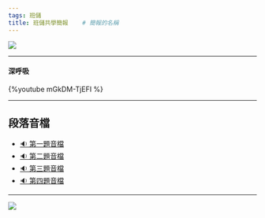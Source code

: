 ```yaml
---
tags: 班儲
title: 班儲共學簡報    # 簡報的名稱
---
```


![](https://i.imgur.com/ayENEvj.jpg)

---

#### 深呼吸
{%youtube mGkDM-TjEFI %}

---

## 段落音檔
- [:sound: 第一題音檔](https://lamrim.xyz/player/gPlayer.html?&tch=gl1&af1=14a&st1=313&et1=940)
- [:sound: 第二題音檔](https://lamrim.xyz/player/gPlayer.html?&tch=gl1&af1=14a&st1=944&et1=1535)
- [:sound: 第三題音檔](https://lamrim.xyz/player/gPlayer.html?&tch=gl1&af1=14b&st1=268&et1=865)
- [:sound: 第四題音檔](https://lamrim.xyz/player/gPlayer.html?&tch=gl1&af1=14b&st1=866&et1=1431)

---

![](https://i.imgur.com/ayENEvj.jpg)




